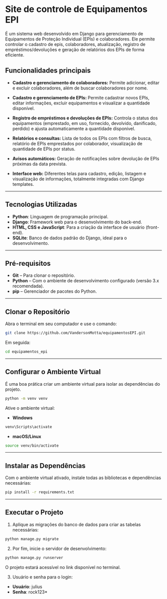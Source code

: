 #  Site de controle de Equipamentos EPI

É um sistema web desenvolvido em Django para gerenciamento de Equipamentos de Proteção Individual (EPIs) e colaboradores. 
Ele permite controlar o cadastro de epis, colaboradores, atualização, registro de empréstimos/devoluções e geração de relatórios dos EPIs de forma eficiente.

## Funcionalidades principais

- **Cadastro e gerenciamento de colaboradores:** Permite adicionar, editar e excluir colaboradores, além de buscar colaboradores por nome.

- **Cadastro e gerenciamento de EPIs:** Permite cadastrar novos EPIs, editar informações, excluir equipamentos e visualizar a quantidade disponível.

- **Registro de empréstimos e devoluções de EPIs:** Controla o status dos equipamentos (emprestado, em uso, fornecido, devolvido, danificado, perdido) e ajusta automaticamente a quantidade disponível.

- **Relatórios e consultas:** Lista de todos os EPIs com filtros de busca, relatório de EPIs emprestados por colaborador, visualização de quantidade de EPIs por status.

- **Avisos automáticos:** Geração de notificações sobre devolução de EPIs próximas da data prevista.

- **Interface web:** Diferentes telas para cadastro, edição, listagem e visualização de informações, totalmente integradas com Django templates.

---

##  Tecnologias Utilizadas
- **Python**: Linguagem de programação principal.
- **Django**: Framework web para o desenvolvimento do back-end.
- **HTML, CSS e JavaScript**: Para a criação da interface de usuário (front-end).
- **SQLite**: Banco de dados padrão do Django, ideal para o desenvolvimento.

---

##  Pré-requisitos
- **Git** – Para clonar o repositório.
- **Python** – Com o ambiente de desenvolvimento configurado (versão 3.x recomendada).
- **pip** – Gerenciador de pacotes do Python.

---

##  Clonar o Repositório

Abra o terminal em seu computador e use o comando:

```bash
git clone https://github.com/VandersonMotta/equipamentosEPI.git
```

Em seguida:

```bash
cd equipamentos_epi
```

---

##  Configurar o Ambiente Virtual

É uma boa prática criar um ambiente virtual para isolar as dependências do projeto.

```bash
python -m venv venv
```

Ative o ambiente virtual:
- **Windows**
```bash
venv\Scripts\activate
```
- **macOS/Linux**
```bash
source venv/bin/activate
```

---

## Instalar as Dependências

Com o ambiente virtual ativado, instale todas as bibliotecas e dependências necessárias:

```bash
pip install -r requirements.txt
```

---

## Executar o Projeto

1. Aplique as migrações do banco de dados para criar as tabelas necessárias:

```bash
python manage.py migrate
```

2. Por fim, inicie o servidor de desenvolvimento:

```bash
python manage.py runserver
```

O projeto estará acessível no link disponível no terminal.

3. Usuário e senha para o login:
   
- **Usuário**: julius
- **Senha**: rock123*
